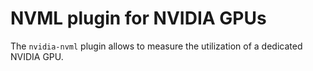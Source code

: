 # NVML plugin for NVIDIA GPUs

The `nvidia-nvml` plugin allows to measure the utilization of a dedicated NVIDIA GPU.
